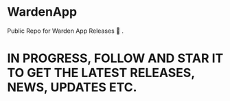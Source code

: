 # WardenApp
Public Repo for Warden App Releases 🚀
.


# IN PROGRESS, FOLLOW AND STAR IT TO GET THE LATEST RELEASES, NEWS, UPDATES ETC.
